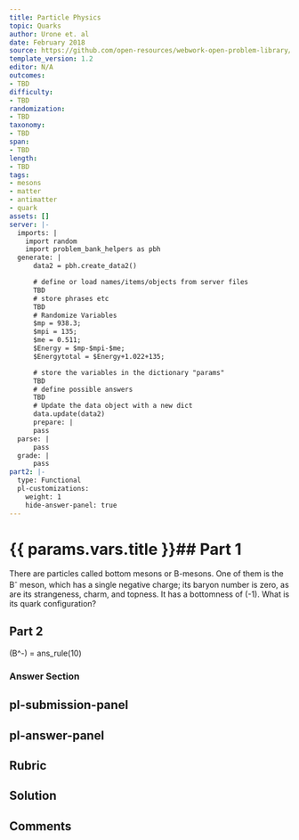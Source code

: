 ```yaml
---
title: Particle Physics
topic: Quarks
author: Urone et. al
date: February 2018
source: https://github.com/open-resources/webwork-open-problem-library/tree/master/Contrib/BrockPhysics/College_Physics_Urone/33.Particle_Physics/33-05.Quarks/NU_U17-33-05-020.pg
template_version: 1.2
editor: N/A
outcomes:
- TBD
difficulty:
- TBD
randomization:
- TBD
taxonomy:
- TBD
span:
- TBD
length:
- TBD
tags:
- mesons
- matter
- antimatter
- quark
assets: []
server: |-
  imports: |
    import random
    import problem_bank_helpers as pbh
  generate: |
      data2 = pbh.create_data2()

      # define or load names/items/objects from server files
      TBD
      # store phrases etc
      TBD
      # Randomize Variables
      $mp = 938.3;
      $mpi = 135;
      $me = 0.511;
      $Energy = $mp-$mpi-$me;
      $Energytotal = $Energy+1.022+135;

      # store the variables in the dictionary "params"
      TBD
      # define possible answers
      TBD
      # Update the data object with a new dict
      data.update(data2)
      prepare: |
      pass
  parse: |
      pass
  grade: |
      pass
part2: |-
  type: Functional
  pl-customizations:
    weight: 1
    hide-answer-panel: true
---
```


# {{ params.vars.title }}## Part 1 
There are particles called bottom mesons or B-mesons. One of them is the B<sup>-</sup> meson, which has a single negative charge; its baryon number is zero, as are its strangeness, charm, and topness. It has a bottomness of (-1). What is its quark configuration? 
## Part 2 
(B^-) = ans_rule(10) 


### Answer Section 


## pl-submission-panel 


## pl-answer-panel 


## Rubric 


## Solution 


## Comments 


